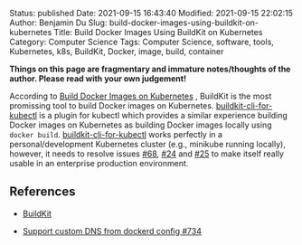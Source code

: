 Status: published
Date: 2021-09-15 16:43:40
Modified: 2021-09-15 22:02:15
Author: Benjamin Du
Slug: build-docker-images-using-buildkit-on-kubernetes
Title: Build Docker Images Using BuildKit on Kubernetes
Category: Computer Science
Tags: Computer Science, software, tools, Kubernetes, k8s, BuildKit, Docker, image, build, container

**Things on this page are fragmentary and immature notes/thoughts of the author. Please read with your own judgement!**


According to
[Build Docker Images on Kubernetes](http://www.legendu.net/misc/blog/build-docker-images-on-kubernetes)
,
BuildKit is the most promissing tool to build Docker images on Kubernetes.
[buildkit-cli-for-kubectl](https://github.com/vmware-tanzu/buildkit-cli-for-kubectl)
is a plugin for kubectl 
which provides a similar experience building Docker images on Kubernetes
as building Docker images locally using `docker build`.
[buildkit-cli-for-kubectl](https://github.com/vmware-tanzu/buildkit-cli-for-kubectl)
works perfectly in a personal/development Kubernetes cluster (e.g., minikube running locally),
however,
it needs to resolve issues
[#68](https://github.com/vmware-tanzu/buildkit-cli-for-kubectl/issues/68),
[#24](https://github.com/vmware-tanzu/buildkit-cli-for-kubectl/issues/24)
and
[#25](https://github.com/vmware-tanzu/buildkit-cli-for-kubectl/issues/25)
to make itself really usable in an enterprise production environment.

## References

- [BuildKit](https://github.com/moby/buildkit)

- [Support custom DNS from dockerd config #734](https://github.com/moby/buildkit/issues/734)
